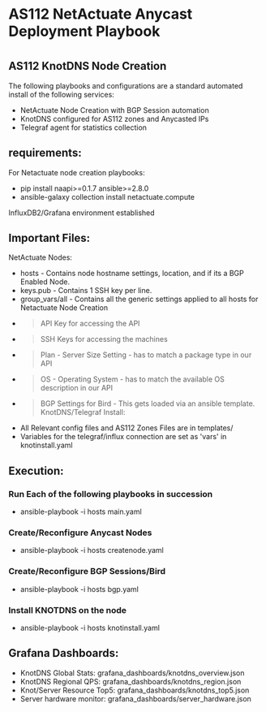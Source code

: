 # AS112 NetActuate Anycast Deployment Playbook
#

## AS112 KnotDNS Node Creation
The following playbooks and configurations are a standard automated install of the following services:
 - NetActuate Node Creation with BGP Session automation
 - KnotDNS configured for AS112 zones and Anycasted IPs
 - Telegraf agent for statistics collection


## requirements:
For Netactuate node creation playbooks:
 - pip install naapi>=0.1.7 ansible>=2.8.0
 - ansible-galaxy collection install netactuate.compute

InfluxDB2/Grafana environment established

## Important Files:
NetActuate Nodes:
 - hosts - Contains node hostname settings, location, and if its a BGP Enabled Node.
 - keys.pub - Contains 1 SSH key per line.
 - group_vars/all - Contains all the generic settings applied to all hosts for Netactuate Node Creation
 - > API Key for accessing the API
 - > SSH Keys for accessing the machines
 - > Plan - Server Size Setting - has to match a package type in our API
 - > OS - Operating System - has to match the available OS description in our API
 - > BGP Settings for Bird - This gets loaded via an ansible template.
KnotDNS/Telegraf Install:
 - All Relevant config files and AS112 Zones Files are in templates/
 - Variables for the telegraf/influx connection are set as 'vars' in knotinstall.yaml

## Execution:
### Run Each of the following playbooks in succession
 - ansible-playbook -i hosts main.yaml
### Create/Reconfigure Anycast Nodes
 - ansible-playbook -i hosts createnode.yaml
### Create/Reconfigure BGP Sessions/Bird
 - ansible-playbook -i hosts bgp.yaml
### Install KNOTDNS on the node
 - ansible-playbook -i hosts knotinstall.yaml


## Grafana Dashboards:
- KnotDNS Global Stats: grafana_dashboards/knotdns_overview.json
- KnotDNS Regional QPS: grafana_dashboards/knotdns_region.json
- Knot/Server Resource Top5: grafana_dashboards/knotdns_top5.json
- Server hardware monitor:  grafana_dashboards/server_hardware.json
